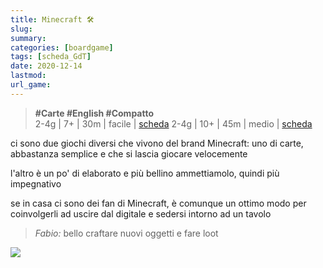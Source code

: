 ```yaml
---
title: Minecraft 🛠
slug: 
summary: 
categories: [boardgame]
tags: [scheda_GdT]
date: 2020-12-14
lastmod: 
url_game: 
---
```

> **#Carte #English #Compatto**   
> 2-4g | 7+ | 30m | facile | [scheda](https://www.boardgamegeek.com/boardgame/186265/minecraft-card-game) 
> 2-4g | 10+ | 45m | medio | [scheda](https://www.boardgamegeek.com/boardgame/269603/minecraft-builders-biomes) 
 
ci sono due giochi diversi che vivono del brand Minecraft: uno di carte, abbastanza semplice e che si lascia giocare velocemente

l'altro è un po' di elaborato e più bellino ammettiamolo, quindi più impegnativo

se in casa ci sono dei fan di Minecraft, è comunque un ottimo modo per coinvolgerli ad uscire dal digitale e sedersi intorno ad un tavolo

> *Fabio:*
> bello craftare nuovi oggetti e fare loot

![](img/minecraft.jpg)


